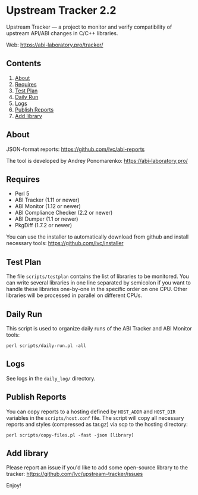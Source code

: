 Upstream Tracker 2.2
====================

Upstream Tracker — a project to monitor and verify compatibility of upstream API/ABI changes in C/C++ libraries.

Web: https://abi-laboratory.pro/tracker/

Contents
--------

1. [ About           ](#about)
2. [ Requires        ](#requires)
3. [ Test Plan       ](#test-plan)
4. [ Daily Run       ](#daily-run)
5. [ Logs            ](#logs)
6. [ Publish Reports ](#publish-reports)
7. [ Add library     ](#add-library)

About
-----

JSON-format reports: https://github.com/lvc/abi-reports

The tool is developed by Andrey Ponomarenko: https://abi-laboratory.pro/

Requires
--------

* Perl 5
* ABI Tracker (1.11 or newer)
* ABI Monitor (1.12 or newer)
* ABI Compliance Checker (2.2 or newer)
* ABI Dumper (1.1 or newer)
* PkgDiff (1.7.2 or newer)

You can use the installer to automatically download from github and install necessary tools: https://github.com/lvc/installer

Test Plan
---------

The file `scripts/testplan` contains the list of libraries to be monitored. You can write several libraries in one line separated by semicolon if you want to handle these libraries one-by-one in the specific order on one CPU. Other libraries will be processed in parallel on different CPUs.

Daily Run
---------

This script is used to organize daily runs of the ABI Tracker and ABI Monitor tools:

    perl scripts/daily-run.pl -all

Logs
----

See logs in the `daily_log/` directory.

Publish Reports
---------------

You can copy reports to a hosting defined by `HOST_ADDR` and `HOST_DIR` variables in the `scripts/host.conf` file. The script will copy all necessary reports and styles (compressed as tar.gz) via scp to the hosting directory:

    perl scripts/copy-files.pl -fast -json [library]

Add library
-----------

Please report an issue if you'd like to add some open-source library to the tracker: https://github.com/lvc/upstream-tracker/issues

Enjoy!
